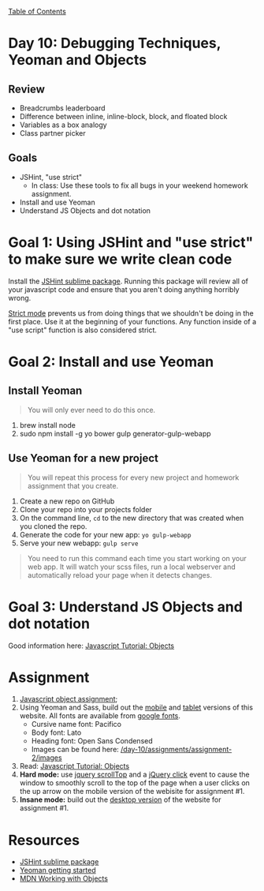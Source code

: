 [Table of Contents](/README.md)

# Day 10: Debugging Techniques, Yeoman and Objects

## Review
- Breadcrumbs leaderboard
- Difference between inline, inline-block, block, and floated block
- Variables as a box analogy
- Class partner picker

## Goals
- JSHint, "use strict"
	- In class: Use these tools to fix all bugs in your weekend homework assignment.
- Install and use Yeoman
- Understand JS Objects and dot notation

# Goal 1: Using JSHint and "use strict" to make sure we write clean code

Install the [JSHint sublime package](https://packagecontrol.io/packages/JSHint). Running this package will review all of your javascript code and ensure that you aren't doing anything horribly wrong.

[Strict mode](https://developer.mozilla.org/en-US/docs/Web/JavaScript/Reference/Strict_mode) prevents us from doing things that we shouldn't be doing in the first place. Use it at the beginning of your functions. Any function inside of a "use script" function is also considered strict.

# Goal 2: Install and use Yeoman
## Install Yeoman
> You will only ever need to do this once.

1. brew install node
2. sudo npm install -g yo bower gulp generator-gulp-webapp

## Use Yeoman for a new project
> You will repeat this process for every new project and homework assignment that you create.

1. Create a new repo on GitHub
2. Clone your repo into your projects folder
3. On the command line, `cd` to the new directory that was created when you cloned the repo.
4. Generate the code for your new app: `yo gulp-webapp`
5. Serve your new webapp: `gulp serve`
> You need to run this command each time you start working on your web app. It will watch your scss files, run a local webserver and automatically reload your page when it detects changes.

# Goal 3: Understand JS Objects and dot notation

Good information here: [Javascript Tutorial: Objects](http://javascript.info/tutorial/objects)

# Assignment
1. [Javascript object assignment](/day-10/assignments/assignment-1);
2. Using Yeoman and Sass, build out the [mobile](/day-10/assignments/assignment-2/mobile.png) and [tablet](/day-10/assignments/assignment-2/tablet.png) versions of this website. All fonts are available from [google fonts](https://www.google.com/fonts).
	- Cursive name font: Pacifico
	- Body font: Lato
	- Heading font: Open Sans Condensed
	- Images can be found here: [/day-10/assignments/assignment-2/images](/day-10/assignments/assignment-2/images)
3. Read: [Javascript Tutorial: Objects](http://javascript.info/tutorial/objects)
4. **Hard mode:** use [jquery scrollTop](http://api.jquery.com/scrolltop/) and a [jQuery click](http://api.jquery.com/click/) event to cause the window to smoothly scroll to the top of the page when a user clicks on the up arrow on the mobile version of the webisite for assignment #1.
5. **Insane mode:** build out the [desktop version](/day-10/assignments/assignment-2/desktop.png) of the website for assignment #1.

# Resources
- [JSHint sublime package](https://packagecontrol.io/packages/JSHint)
- [Yeoman getting started](https://developer.mozilla.org/en-US/docs/Web/JavaScript/Reference/Global_Objects/Array)
- [MDN Working with Objects](https://developer.mozilla.org/en-US/docs/Web/JavaScript/Guide/Working_with_Objects)